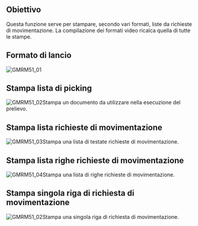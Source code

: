 ## Obiettivo
Questa funzione serve per stampare, secondo vari formati, liste da richieste di movimentazione.
La compilazione dei formati video ricalca quella di tutte le stampe.

## Formato di lancio
![GMRM51_01](http://localhost:3000/immagini/MBDOC_OGG-P_GMRM51/GMRM51_01.png)
## Stampa lista di picking
![GMRM51_02](http://localhost:3000/immagini/MBDOC_OGG-P_GMRM51/GMRM51_02.png)Stampa un documento da utilizzare nella esecuzione del prelievo.

## Stampa lista richieste di movimentazione
![GMRM51_03](http://localhost:3000/immagini/MBDOC_OGG-P_GMRM51/GMRM51_03.png)Stampa una lista di testate richieste di movimentazione.

## Stampa lista righe richieste di movimentazione
![GMRM51_04](http://localhost:3000/immagini/MBDOC_OGG-P_GMRM51/GMRM51_04.png)Stampa una lista di righe richieste di movimentazione.

## Stampa singola riga di richiesta di movimentazione
![GMRM51_02](http://localhost:3000/immagini/MBDOC_OGG-P_GMRM51/GMRM51_02.png)Stampa una singola riga di richiesta di movimentazione.
